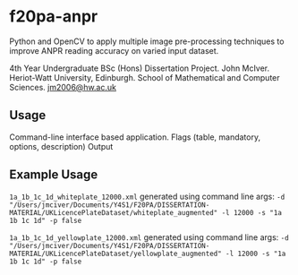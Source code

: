 # f20pa-anpr
Python and OpenCV to apply multiple image pre-processing techniques to improve ANPR reading accuracy on varied input dataset.


4th Year Undergraduate BSc (Hons) Dissertation Project. John McIver. Heriot-Watt University, Edinburgh. School of Mathematical and Computer Sciences. jm2006@hw.ac.uk


## Usage
Command-line interface based application.
Flags (table, mandatory, options, description)
Output


## Example Usage
`1a_1b_1c_1d_whiteplate_12000.xml` generated using command line args: `-d "/Users/jmciver/Documents/Y4S1/F20PA/DISSERTATION-MATERIAL/UKLicencePlateDataset/whiteplate_augmented" -l 12000 -s "1a 1b 1c 1d" -p false`


`1a_1b_1c_1d_yellowplate_12000.xml` generated using command line args: `-d "/Users/jmciver/Documents/Y4S1/F20PA/DISSERTATION-MATERIAL/UKLicencePlateDataset/yellowplate_augmented" -l 12000 -s "1a 1b 1c 1d" -p false`
